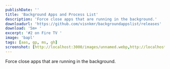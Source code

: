 ```yaml
---
publishDate: ''
title: 'Background Apps and Process List'
description: 'Force close apps that are running in the background.'
downloadurl: 'https://github.com/visnkmr/backgroundappslist/releases'
download: '5m+ '
excerpt: '#2 on Fire TV '
image: 'bapl'
tags: [aas, gp, ms, gh]
screenshot: [http://localhost:3000/images/unnamed.webp,http://localhost:3000/images/unnamed.webp,http://localhost:3000/images/unnamed.webp,http://localhost:3000/images/unnamed.webp,http://localhost:3000/images/unnamed.webp,http://localhost:3000/images/unnamed.webp]
---
```


Force close apps that are running in the background.
